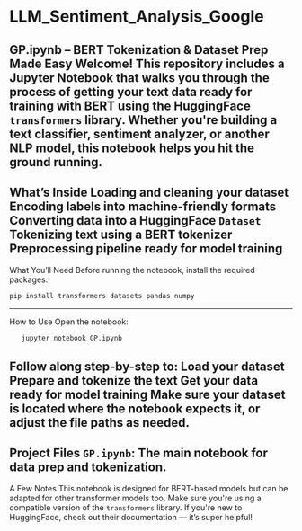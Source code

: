 # LLM_Sentiment_Analysis_Google

GP.ipynb – BERT Tokenization & Dataset Prep Made Easy
Welcome! This repository includes a Jupyter Notebook that walks you through the process of getting your text data ready for training with BERT using the HuggingFace `transformers` library.
Whether you're building a text classifier, sentiment analyzer, or another NLP model, this notebook helps you hit the ground running.
---
What’s Inside
Loading and cleaning your dataset
Encoding labels into machine-friendly formats
Converting data into a HuggingFace `Dataset`
Tokenizing text using a BERT tokenizer
Preprocessing pipeline ready for model training
---
What You’ll Need
Before running the notebook, install the required packages:
```bash
pip install transformers datasets pandas numpy
```
---
How to Use
Open the notebook:
```bash
   jupyter notebook GP.ipynb
   ```
Follow along step-by-step to:
Load your dataset
Prepare and tokenize the text
Get your data ready for model training
Make sure your dataset is located where the notebook expects it, or adjust the file paths as needed.
---
Project Files
`GP.ipynb`: The main notebook for data prep and tokenization.
---
A Few Notes
This notebook is designed for BERT-based models but can be adapted for other transformer models too.
Make sure you're using a compatible version of the `transformers` library.
If you're new to HuggingFace, check out their documentation — it’s super helpful!
